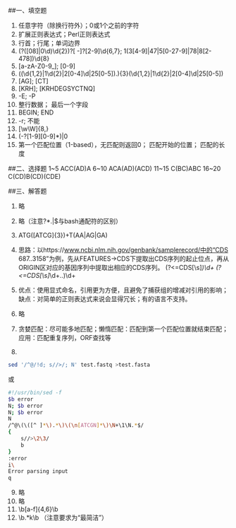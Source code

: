 ##一、填空题
1. 任意字符（除换行符外）；0或1个之前的字符
2. 扩展正则表达式；Perl正则表达式
3. 行首；行尾；单词边界
4. \(?([08]|0\d)\d{2}\)?[ -]?[2-9]\d{6,7}; 1(3[4-9]|47|5[0-27-9]|78|8[2-478])\d{8}
5. [a-zA-Z0-9_]; [0-9]
6. ((\d{1,2}|1\d{2}|2[0-4]\d|25[0-5])\.){3}(\d{1,2}|1\d{2}|2[0-4]\d|25[0-5])
7. [AG]; [CT]
8. [KRH]; [KRHDEGSYCTNQ]
9. -E; -P
10. 整行数据； 最后一个字段
11. BEGIN; END
12. -r; 不能
13. [\w\W]{8,}
14. (-?[1-9][0-9]*)|0
15. 第一个匹配位置（1-based），无匹配则返回0； 匹配开始的位置； 匹配的长度

##二、选择题
1~5 ACC(AD)A
6~10 ACA(AD)(ACD)
11~15 C(BC)ABC
16~20 C(CD)B(CD)(CDE)

##三、解答题
1. 略
2. 略（注意?*.|$与bash通配符的区别）
3. ATG([ATCG]{3})+T(AA|AG|GA)
4. 思路：以https://www.ncbi.nlm.nih.gov/genbank/samplerecord/中的“CDS             687..3158”为例，先从FEATURES->CDS下提取出CDS序列的起止位点，再从ORIGIN区对应的基因序列中提取出相应的CDS序列。
(?<=CDS[\s]*)\d+
(?<=CDS[\s]*\d+\.\.)\d+
5. 优点：使用显式命名，引用更为方便，且避免了捕获组的增减对引用的影响；
缺点：对简单的正则表达式来说会显得冗长；有的语言不支持。

6. 略
7. 贪婪匹配：尽可能多地匹配；懒惰匹配：匹配到第一个匹配位置就结束匹配；应用：匹配重复序列，ORF查找等
8. 
```bash
sed '/^@/!d; s//>/; N' test.fastq >test.fasta
```
或
```bash
#!/usr/bin/sed -f
$b error
N; $b error
N; $b error
N
/^@\(\([^ ]*\).*\)\(\n[ATCGN]*\)\N+\1\N.*$/
{
	s//>\2\3/
	b
}
:error
i\
Error parsing input
q
```
9. 略
10. 略
11. \b[a-f]{4,6}\b
12. \b.*k\b （注意要求为“最简洁”）
